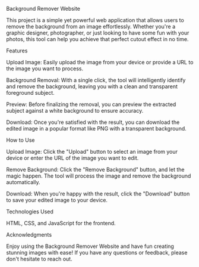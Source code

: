 Background Remover Website

This project is a simple yet powerful web application that allows users to remove the background from an image effortlessly. Whether you're a graphic designer, photographer, or just looking to have some fun with your photos, this tool can help you achieve that perfect cutout effect in no time.

Features

Upload Image: Easily upload the image from your device or provide a URL to the image you want to process.

Background Removal: With a single click, the tool will intelligently identify and remove the background, leaving you with a clean and transparent foreground subject.

Preview: Before finalizing the removal, you can preview the extracted subject against a white background to ensure accuracy.

Download: Once you're satisfied with the result, you can download the edited image in a popular format like PNG with a transparent background.

How to Use

Upload Image: Click the "Upload" button to select an image from your device or enter the URL of the image you want to edit.

Remove Background: Click the "Remove Background" button, and let the magic happen. The tool will process the image and remove the background automatically.

Download: When you're happy with the result, click the "Download" button to save your edited image to your device.

Technologies Used

HTML, CSS, and JavaScript for the frontend.

Acknowledgments

Enjoy using the Background Remover Website and have fun creating stunning images with ease! If you have any questions or feedback, please don't hesitate to reach out.
